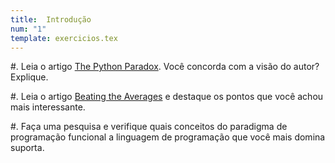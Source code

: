 ```yaml
---
title:  Introdução
num: "1"
template: exercicios.tex
---
```


#.  Leia o artigo [The Python Paradox](http://www.paulgraham.com/pypar.html).
    Você concorda com a visão do autor? Explique.

#.  Leia o artigo [Beating the Averages](http://www.paulgraham.com/avg.html)
    e destaque os pontos que você achou mais interessante.

#.  Faça uma pesquisa e verifique quais conceitos do paradigma de programação
    funcional a linguagem de programação que você mais domina suporta.

<!-- vim: set spell spelllang=pt_br: !-->
